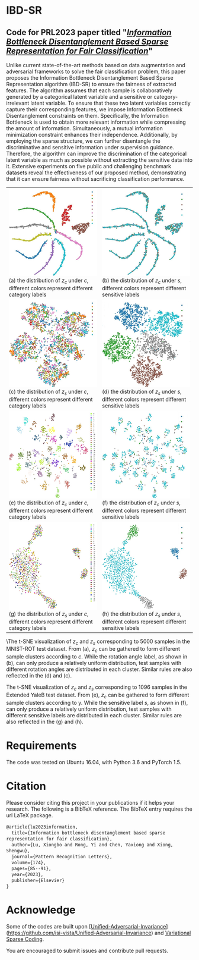 # IBD-SR

## Code for PRL2023 paper  titled "***[Information Bottleneck Disentanglement Based Sparse Representation for Fair Classification](https://www.sciencedirect.com/science/article/pii/S0167865523002489)***"

Unlike current state-of-the-art methods based on data augmentation and adversarial frameworks to solve the fair classification problem, this paper proposes the Information Bottleneck Disentanglement Based Sparse Representation algorithm (IBD-SR) to ensure the fairness of extracted features. The algorithm assumes that each sample is collaboratively generated by a categorical latent variable and a sensitive or category-irrelevant latent variable. To ensure that these two latent variables correctly capture their corresponding features, we impose Information Bottleneck Disentanglement constraints on them. Specifically, the Information Bottleneck is used to obtain more relevant information while compressing the amount of information. Simultaneously, a mutual information minimization constraint enhances their independence. Additionally, by employing the sparse structure, we can further disentangle the discriminative and sensitive information under supervision guidance. Therefore, the algorithm can improve the discrimination of the categorical latent variable as much as possible without extracting the sensitive data into it. Extensive experiments on five public and challenging benchmark datasets reveal the effectiveness of our proposed method, demonstrating that it can ensure fairness without sacrificing classification performance.

|                                                              |                                                              |
| ------------------------------------------------------------ | ------------------------------------------------------------ |
| <img src="04_MNIST-ROT-TSNE-a.jpg" style="zoom:55%;" /> (a) the distribution of $z_c$ under $c$, different colors represent different category labels | <img src="04_MNIST-ROT-TSNE-b.jpg" style="zoom:55%;" /> (b) the distribution of $z_c$ under $s$, different colors represent different sensitive labels |
| <img src="04_MNIST-ROT-TSNE-c.jpg" style="zoom:55%;" /> (c) the distribution of $z_s$ under $c$, different colors represent different category labels | <img src="04_MNIST-ROT-TSNE-d.jpg" style="zoom:55%;" /> (d) the distribution of $z_s$ under $s$, different colors represent different sensitive labels |
| <img src="07_yaleb-TSNE-a.jpg" style="zoom:55%;" /> (e) the distribution of $z_c$ under $c$, different colors represent different category labels | <img src="07_yaleb-TSNE-b.jpg" style="zoom:55%;" /> (f) the distribution of $z_c$ under $s$, different colors represent different sensitive labels |
| <img src="07_yaleb-TSNE-c.jpg" style="zoom:55%;" /> (g) the distribution of $z_s$ under $c$, different colors represent different category labels | <img src="07_yaleb-TSNE-d.jpg" style="zoom:55%;" />  (h) the distribution of $z_s$ under $s$, different colors represent different sensitive labels |

\The t-SNE visualization of $z_c$ and $z_s$ corresponding to 5000 samples in the MNIST-ROT test dataset. From (a), $z_{c}$ can be gathered to form different sample clusters according to $c$. While the rotation angle label, as shown in (b), can only produce a relatively uniform distribution, test samples with different rotation angles are distributed in each cluster. Similar rules are also reflected in the (d) and (c).

The t-SNE visualization of $z_c$ and $z_s$ corresponding to 1096 samples in the Extended YaleB test dataset. From (e), $z_{c}$ can be gathered to form different sample clusters according to y. While the sensitive label $s$, as shown in (f), can only produce a relatively uniform distribution, test samples with different sensitive labels are distributed in each cluster. Similar rules are also reflected in the (g) and (h).

# Requirements

The code was tested on Ubuntu 16.04, with Python 3.6 and PyTorch 1.5.

# Citation

Please consider citing this project in your publications if it helps your research. The following is a BibTeX reference. The BibTeX entry requires the url LaTeX package.

```
@article{lu2023information,
  title={Information bottleneck disentanglement based sparse representation for fair classification},
  author={Lu, Xiongbo and Rong, Yi and Chen, Yaxiong and Xiong, Shengwu},
  journal={Pattern Recognition Letters},
  volume={174},
  pages={85--91},
  year={2023},
  publisher={Elsevier}
}
```

# Acknowledge

Some of the codes are built upon [[Unified-Adversarial-Invariance](https://github.com/isi-vista/Unified-Adversarial-Invariance)](https://github.com/isi-vista/Unified-Adversarial-Invariance) and [Variational Sparse Coding](https://github.com/Alfo5123/Variational-Sparse-Coding).

You are encouraged to submit issues and contribute pull requests.
